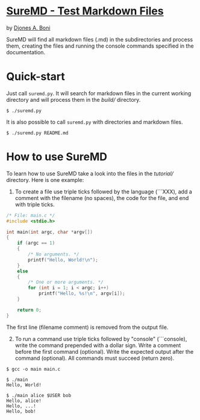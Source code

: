 # [SureMD - Test Markdown Files](https://github.com/embtool/suremd)

by [Djones A. Boni](https://github.com/djboni)

SureMD will find all markdown files (.md) in the subdirectories and
process them, creating the files and running the console commands
specified in the documentation.

# Quick-start

Just call `suremd.py`. It will search for markdown files in the current
working directory and will process them in the _build/_ directory.

```
$ ./suremd.py
```

It is also possible to call `suremd.py` with directories and markdown
files.

```
$ ./suremd.py README.md
```

# How to use SureMD

To learn how to use SureMD take a look into the files in the _tutorial/_
directory. Here is one example:

1. To create a file use triple ticks followed by the language (```XXX),
   add a comment with the filename (no spaces), the code for
   the file, and end with triple ticks.

```cpp
/* File: main.c */
#include <stdio.h>

int main(int argc, char *argv[])
{
    if (argc == 1)
    {
        /* No arguments. */
        printf("Hello, World!\n");
    }
    else
    {
        /* One or more arguments. */
        for (int i = 1; i < argc; i++)
            printf("Hello, %s!\n", argv[i]);
    }

    return 0;
}
```

The first line (filename comment) is removed from the output file.

2. To run a command use triple ticks followed by "console" (```console),
   write the command prepended with a dollar sign.
   Write a comment before the first command (optional).
   Write the expected output after the command (optional).
   All commands must succeed (return zero).

```console
$ gcc -o main main.c

$ ./main
Hello, World!

$ ./main alice $USER bob
Hello, alice!
Hello, ...!
Hello, bob!
```
